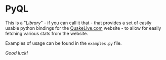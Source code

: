 PyQL
======================

This is a "*Library*" - if you can call it that - that provides a set of easily usable python bindings for the [QuakeLive.com](http://www.quakelive.com/) website - to allow for easily fetching various stats from the website.

Examples of usage can be found in the `examples.py` file.

*Good luck!*


